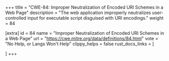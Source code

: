 +++
title = "CWE-84: Improper Neutralization of Encoded URI Schemes in a Web Page"
description	= "The web application improperly neutralizes user-controlled input for executable script disguised with URI encodings."
weight = 84

[extra]
id = 84
name = "Improper Neutralization of Encoded URI Schemes in a Web Page"
url = "https://cwe.mitre.org/data/definitions/84.html"
vote = "No Help, or Langs Won't Help"
clippy_helps = false
rust_docs_links = [
	
]
+++

